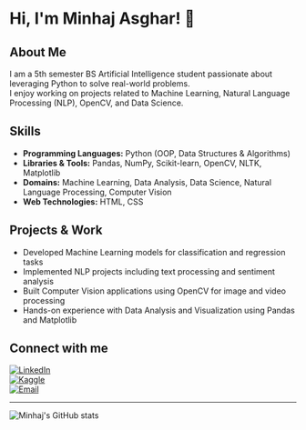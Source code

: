 # Hi, I'm Minhaj Asghar! 👋

## About Me
I am a 5th semester BS Artificial Intelligence student passionate about leveraging Python to solve real-world problems.  
I enjoy working on projects related to Machine Learning, Natural Language Processing (NLP), OpenCV, and Data Science.

## Skills
- **Programming Languages:** Python (OOP, Data Structures & Algorithms)  
- **Libraries & Tools:** Pandas, NumPy, Scikit-learn, OpenCV, NLTK, Matplotlib  
- **Domains:** Machine Learning, Data Analysis, Data Science, Natural Language Processing, Computer Vision  
- **Web Technologies:** HTML, CSS

## Projects & Work
- Developed Machine Learning models for classification and regression tasks  
- Implemented NLP projects including text processing and sentiment analysis  
- Built Computer Vision applications using OpenCV for image and video processing  
- Hands-on experience with Data Analysis and Visualization using Pandas and Matplotlib  

## Connect with me

[![LinkedIn](https://cdn-icons-png.flaticon.com/24/174/174857.png)](https://linkedin.com/in/minhajasghar)  
[![Kaggle](https://cdn-icons-png.flaticon.com/24/5968/5968846.png)](https://kaggle.com/minhajasghar)  
[![Email](https://cdn-icons-png.flaticon.com/24/561/561127.png)](mailto:minhaj.email@example.com)

---

![Minhaj's GitHub stats](https://github-readme-stats.vercel.app/api?username=minhajasghar&show_icons=true&theme=radical)
